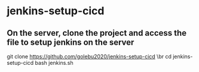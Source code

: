 # jenkins-setup-cicd
## On the server, clone the project and access the file to setup jenkins on the server
git clone https://github.com/golebu2020/jenkins-setup-cicd 
\br
cd jenkins-setup-cicd
bash jenkins.sh
